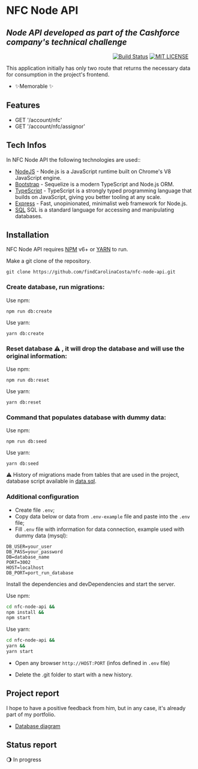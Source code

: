 # NFC Node API
## _Node API developed as part of the Cashforce company's technical challenge_

&nbsp;&nbsp;&nbsp;&nbsp;&nbsp;&nbsp;&nbsp;&nbsp;&nbsp;&nbsp;&nbsp;&nbsp;&nbsp;&nbsp;&nbsp;&nbsp;&nbsp;&nbsp;&nbsp;&nbsp;&nbsp;&nbsp;&nbsp;&nbsp;&nbsp;&nbsp;&nbsp;&nbsp;&nbsp;&nbsp;&nbsp;&nbsp;&nbsp;&nbsp;&nbsp;&nbsp;&nbsp;&nbsp;&nbsp;&nbsp;&nbsp;&nbsp;&nbsp;&nbsp;&nbsp;&nbsp;&nbsp;&nbsp;&nbsp;&nbsp;&nbsp;&nbsp;&nbsp;&nbsp;&nbsp;&nbsp;&nbsp;&nbsp;&nbsp;&nbsp;&nbsp;&nbsp;&nbsp;&nbsp;&nbsp;&nbsp;&nbsp;&nbsp;&nbsp;&nbsp;&nbsp;
[![Build Status](https://travis-ci.org/joemccann/dillinger.svg?branch=master)](https://github.com/findCarolinaCosta/nfc-node-api)
[![MIT LICENSE](https://camo.githubusercontent.com/c6239caa38945e7693646486b0337744e4bd84d52807a7a1756d596a0e13676a/68747470733a2f2f696d672e736869656c64732e696f2f6769746875622f6c6963656e73652f65617379626173652f65617379626173652d7265616374)](https://github.com/findCarolinaCosta/nfc-node-api/blob/main/LICENSE)

This application initially has only two route that returns the necessary data for consumption in the project's frontend.

- ✨Memorable ✨

## Features

- GET '/account/nfc'
- GET '/account/nfc/assignor'

## Tech Infos

In NFC Node API the following technologies are used::

- [NodeJS](https://nodejs.org/en/) - Node.js is a JavaScript runtime built on Chrome's V8 JavaScript engine.
- [Bootstrap](https://sequelize.org/) - Sequelize is a modern TypeScript and Node.js ORM.
- [TypeScript](https://www.typescriptlang.org/) - TypeScript is a strongly typed programming language that builds on JavaScript, giving you better tooling at any scale.
- [Express](https://expressjs.com/) - Fast, unopinionated, minimalist web framework for Node.js.
- [SQL](https://www.w3schools.com/sql/sql_intro.asp) SQL is a standard language for accessing and manipulating databases.

## Installation

NFC Node API requires [NPM](https://www.npmjs.com/) v6+ or [YARN](https://yarnpkg.com/) to run.

Make a git clone of the repository.
```
git clone https://github.com/findCarolinaCosta/nfc-node-api.git
```

### Create database, run migrations:

Use npm:
```
npm run db:create
```

Use yarn:
```
yarn db:create
```

### Reset database ⚠ , it will drop the database and will use the original information:

Use npm:
```
npm run db:reset
```

Use yarn:
```
yarn db:reset
```

### Command that populates database with dummy data:

Use npm:
```
npm run db:seed
```

Use yarn:
```
yarn db:seed
```

⚠ History of migrations made from tables that are used in the project, database script available in [data.sql](https://github.com/findCarolinaCosta/nfc-node-api/blob/main/data.sql).

### Additional configuration
- Create file `.env`;
- Copy data below or data from `.env-example` file and paste into the `.env` file;
- Fill `.env` file with information for data connection, example used with dummy data (mysql):

```
DB_USER=your_user
DB_PASS=your_password
DB=database_name
PORT=3002
HOST=localhost
DB_PORT=port_run_database
```

Install the dependencies and devDependencies and start the server.

Use npm:
```sh
cd nfc-node-api &&
npm install &&
npm start
```

Use yarn:
```sh
cd nfc-node-api &&
yarn &&
yarn start
```

- Open any browser `http://HOST:PORT` (infos defined in `.env` file)

- Delete the .git folder to start with a new history.

## Project report
I hope to have a positive feedback from him, but in any case, it's already part of my portfolio.
- [Database diagram](./assets/data-diagram.png)

## Status report
:waning_gibbous_moon: In progress
